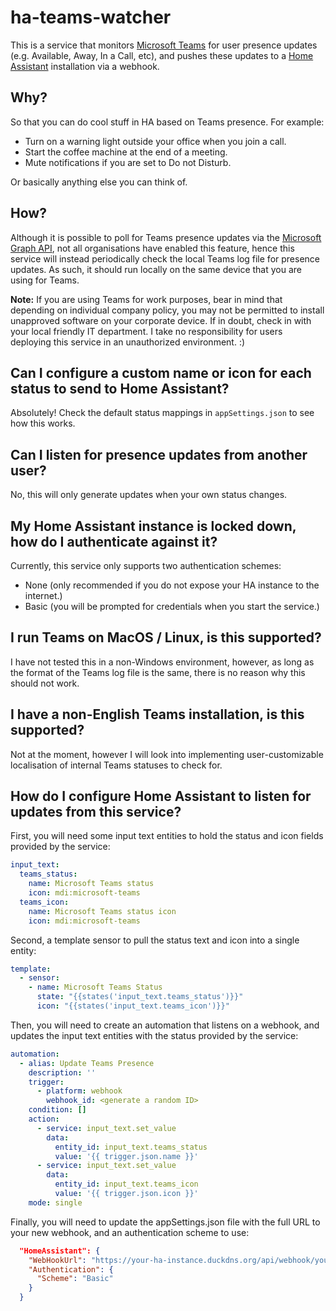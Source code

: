 
# ha-teams-watcher
This is a service that monitors [Microsoft Teams](https://www.microsoft.com/en-gb/microsoft-teams/download-app) for user presence updates (e.g. Available, Away, In a Call, etc), and pushes these updates to a [Home Assistant](https://www.home-assistant.io/) installation via a webhook.

## Why?
So that you can do cool stuff in HA based on Teams presence. For example: 

 - Turn on a warning light outside your office when you join a call.
 - Start the coffee machine at the end of a meeting.
 - Mute notifications if you are set to Do not Disturb.

Or basically anything else you can think of.

## How?
Although it is possible to poll for Teams presence updates via the [Microsoft Graph API](https://docs.microsoft.com/en-us/graph/use-the-api), not all organisations have enabled this feature, hence this service will instead periodically check the local Teams log file for presence updates. As such, it should run locally on the same device that you are using for Teams.

**Note:** If you are using Teams for work purposes, bear in mind that depending on individual company policy, you may not be permitted to install unapproved software on your corporate device. If in doubt, check in with your local friendly IT department. I take no responsibility for users deploying this service in an unauthorized environment. :)

## Can I configure a custom name or icon for each status to send to Home Assistant?
Absolutely! Check the default status mappings in `appSettings.json` to see how this works.

## Can I listen for presence updates from another user?
No, this will only generate updates when your own status changes.

## My Home Assistant instance is locked down, how do I authenticate against it?
Currently, this service only supports two authentication schemes: 

* None (only recommended if you do not expose your HA instance to the internet.)
* Basic (you will be prompted for credentials when you start the service.)

## I run Teams on MacOS / Linux, is this supported?
I have not tested this in a non-Windows environment, however, as long as the format of the Teams log file is the same, there is no reason why this should not work.

## I have a non-English Teams installation, is this supported?
Not at the moment, however I will look into implementing user-customizable localisation of internal Teams statuses to check for.

## How do I configure Home Assistant to listen for updates from this service?
First, you will need some input text entities to hold the status and icon fields provided by the service:

```yaml
input_text:
  teams_status:
    name: Microsoft Teams status
    icon: mdi:microsoft-teams
  teams_icon:
    name: Microsoft Teams status icon
    icon: mdi:microsoft-teams
```
Second, a template sensor to pull the status text and icon into a single entity:
```yaml
template:
  - sensor:
    - name: Microsoft Teams Status
      state: "{{states('input_text.teams_status')}}"
      icon: "{{states('input_text.teams_icon')}}"    
```
Then, you will need to create an automation that listens on a webhook, and updates the input text entities with the status provided by the service:
```yaml
automation:
  - alias: Update Teams Presence
    description: ''
    trigger:
      - platform: webhook
        webhook_id: <generate a random ID>
    condition: []
    action:
      - service: input_text.set_value
        data:
          entity_id: input_text.teams_status
          value: '{{ trigger.json.name }}'
      - service: input_text.set_value
        data:
          entity_id: input_text.teams_icon
          value: '{{ trigger.json.icon }}'
    mode: single
```
Finally, you will need to update the appSettings.json file with the full URL to your new webhook, and an authentication scheme to use:
```json
  "HomeAssistant": {
    "WebHookUrl": "https://your-ha-instance.duckdns.org/api/webhook/your-webhook-id",
    "Authentication": {
      "Scheme": "Basic"
    }
  }
```
